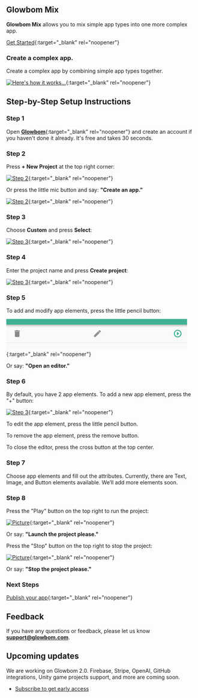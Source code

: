 ## Glowbom Mix

**Glowbom Mix** allows you to mix simple app types into one more complex app.

[Get Started](https://glowbom.com/){:target="_blank" rel="noopener"}

### Create a complex app.

Create a complex app by combining simple app types together.

[![Here's how it works...](https://user-images.githubusercontent.com/2455891/108611118-92cc0700-7398-11eb-944d-2eb65acdd8c1.png)](https://glowbom.com/){:target="_blank" rel="noopener"}

## Step-by-Step Setup Instructions

### Step 1

Open [**Glowbom**](https://glowbom.com/chat/){:target="_blank" rel="noopener"} and create an account if you haven't done it already. It's free and takes 30 seconds.

### Step 2

Press **+ New Project** at the top right corner:

[![Step 2](https://user-images.githubusercontent.com/2455891/97621818-0c567880-19e9-11eb-93ba-6a8d9944c7b8.png)](https://glowbom.com/){:target="_blank" rel="noopener"}

Or press the little mic button and say: **"Create an app."**

[![Step 2](https://user-images.githubusercontent.com/2455891/97621819-0cef0f00-19e9-11eb-984a-41e89a44490f.png)](https://glowbom.com/){:target="_blank" rel="noopener"}

### Step 3

Choose **Custom** and press **Select**:

[![Step 3](https://user-images.githubusercontent.com/2455891/108611458-e8ee7980-739b-11eb-8bac-24706250ee32.png)](https://glowbom.com/){:target="_blank" rel="noopener"}

### Step 4

Enter the project name and press **Create project**:

[![Step 3](https://user-images.githubusercontent.com/2455891/97621821-0cef0f00-19e9-11eb-8e87-83d8e0976cf0.png)](https://glowbom.com/){:target="_blank" rel="noopener"}

### Step 5

To add and modify app elements, press the little pencil button:

[![Step 3](https://raw.githubusercontent.com/Glowbom/Glowbom/master/tutorials/quiz/img/qstep5.png)](https://glowbom.com/){:target="_blank" rel="noopener"}

Or say: **"Open an editor."**

### Step 6

By default, you have 2 app elements. To add a new app element, press the "+" button:

[![Step 3](https://user-images.githubusercontent.com/2455891/108611333-efc8bc80-739a-11eb-9bc2-32e5cb93c397.png)](https://glowbom.com/){:target="_blank" rel="noopener"}

To edit the app element, press the little pencil button.

To remove the app element, press the remove button.

To close the editor, press the cross button at the top center.

### Step 7

Choose app elements and fill out the attributes. Currently, there are Text, Image, and Button elements available. We’ll add more elements soon.

### Step 8

Press the "Play" button on the top right to run the project:

[![Picture](https://user-images.githubusercontent.com/2455891/97621829-0eb8d280-19e9-11eb-9a0b-c3df20755125.png)](https://glowbom.com/){:target="_blank" rel="noopener"}

Or say: **"Launch the project please."**

Press the "Stop" button on the top right to stop the project:

[![Picture](https://user-images.githubusercontent.com/2455891/108611385-72517c00-739b-11eb-9d99-d18d33b5cfd6.png)](https://glowbom.com/){:target="_blank" rel="noopener"}

Or say: **"Stop the project please."**

### Next Steps

[Publish your app](https://glowbom.github.io/Glowbom/Publish){:target="_blank" rel="noopener"}

## Feedback

If you have any questions or feedback, please let us know **support@glowbom.com**.

## Upcoming updates

We are working on Glowbom 2.0. Firebase, Stripe, OpenAI, GitHub integrations, Unity game projects support, and more are coming soon.

- [Subscribe to get early access](https://www.producthunt.com/upcoming/glowbom-2-0)
